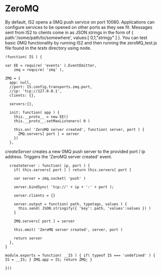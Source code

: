 ZeroMQ
======
By default, IS2 opens a 0MQ push service on port 10080. Applications can configure services to be opened on other ports
as they see fit. Messages sent from IS2 to clients come in as JSON strings in the form of
{ path:'/some/path/to/somewhere', values:[ 0,1,"stringy" ] }. You can test basic 0MQ functionality by running IS2 and then 
running the zeroMQ_test.js file found in the *tests* directory using node.

    !function( IS ) {
      
    var EE = require( 'events' ).EventEmitter,
        zmq = require( 'zmq' ),
		
    ZMQ = {
      app: null,
      //port: IS.config.transports.zmq.port,
      //ip: 'tcp://127.0.0.1',
      clients: {},
      
      servers:{},
      
      init: function( app ) {
        this.__proto__ = new EE()
        this.__proto__.setMaxListeners( 0 )
        
        this.on( 'ZeroMQ server created', function( server, port ) {
          ZMQ.servers[ port ] = server 
        })
      },

*createServer* creates a new 0MQ push server to the provided port / ip address. Triggers the 'ZeroMQ server created' event.

      createServer : function( ip, port ) {
        if( this.servers[ port ] ) return this.servers[ port ]
        
        var server = zmq.socket( 'push' )
              
        server.bindSync( 'tcp://' + ip + ':' + port );
        
        server.clients = {} 
        
        server.output = function( path, typetags, values ) {
          this.send( JSON.stringify({ 'key': path, 'values':values }) )
        }
        
        ZMQ.servers[ port ] = server
        
        this.emit( 'ZeroMQ server created', server, port )
        
        return server
      },
    }
    
    module.exports = function( __IS ) { if( typeof IS === 'undefined' ) { IS = __IS; } ZMQ.app = IS; return ZMQ; }
    
    }()